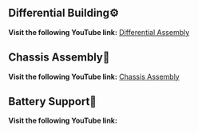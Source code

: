 ## Differential Building⚙️
**Visit the following YouTube link:** [Differential Assembly](https://youtu.be/wBKvdf76l_8?si=xTCuxnM3gSAiyvXd)

## Chassis Assembly🛞
**Visit the following YouTube link:** [Chassis Assembly](https://youtu.be/u0xRfmP369c)

## Battery Support🔋
**Visit the following YouTube link:** []()
